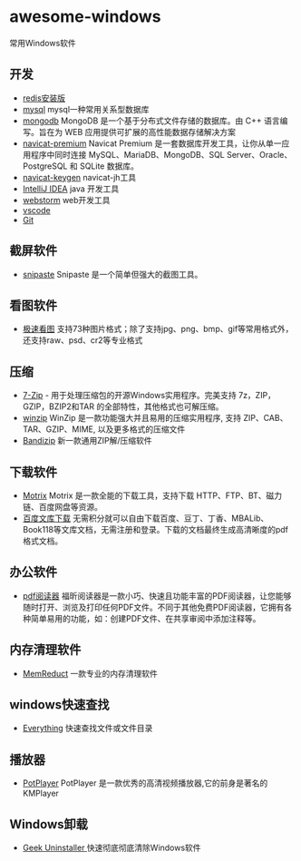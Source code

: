 # awesome-windows
常用Windows软件
## 开发
- [redis安装版](https://github.com/microsoftarchive/redis/releases) 
- [mysql](https://dev.mysql.com/downloads/mysql/) mysql一种常用关系型数据库
- [mongodb](https://www.mongodb.com/download-center/community) MongoDB 是一个基于分布式文件存储的数据库。由 C++ 语言编写。旨在为 WEB 应用提供可扩展的高性能数据存储解决方案
- [navicat-premium](https://www.navicat.com.cn/products/navicat-premium) Navicat Premium 是一套数据库开发工具，让你从单一应用程序中同时连接 MySQL、MariaDB、MongoDB、SQL Server、Oracle、PostgreSQL 和 SQLite 数据库。
- [navicat-keygen](https://github.com/DoubleLabyrinth/navicat-keygen/) navicat-jh工具
- [IntelliJ IDEA](http://www.jetbrains.com/idea/download/#section=windows) java 开发工具
- [webstorm](http://www.jetbrains.com/webstorm/download/#section=windows) web开发工具
- [vscode](https://code.visualstudio.com/)
- [Git](https://git-scm.com/download/win)

## 截屏软件
- [snipaste](https://zh.snipaste.com/download.html) Snipaste 是一个简单但强大的截图工具。
## 看图软件
- [极速看图](http://www.52pcfree.com/) 支持73种图片格式；除了支持jpg、png、bmp、gif等常用格式外，还支持raw、psd、cr2等专业格式
## 压缩
- [7-Zip](http://www.7-zip.org/) - 用于处理压缩包的开源Windows实用程序。完美支持 7z，ZIP，GZIP，BZIP2和TAR 的全部特性，其他格式也可解压缩。
- [winzip](http://www.wenya.cn) WinZip 是一款功能强大并且易用的压缩实用程序, 支持 ZIP、CAB、TAR、GZIP、MIME, 以及更多格式的压缩文件
- [Bandizip](http://www.bandisoft.com/) 新一款通用ZIP解/压缩软件

## 下载软件
- [Motrix](https://motrix.app/zh-CN/) Motrix 是一款全能的下载工具，支持下载 HTTP、FTP、BT、磁力链、百度网盘等资源。
- [百度文库下载](http://www.bingdian001.com/?p=30) 无需积分就可以自由下载百度、豆丁、丁香、MBALib、Book118等文库文档，无需注册和登录。下载的文档最终生成高清晰度的pdf格式文档。
## 办公软件
- [pdf阅读器](https://www.foxitsoftware.cn/downloads/) 福昕阅读器是一款小巧、快速且功能丰富的PDF阅读器，让您能够随时打开、浏览及打印任何PDF文件。不同于其他免费PDF阅读器，它拥有各种简单易用的功能，如：创建PDF文件、在共享审阅中添加注释等。

## 内存清理软件
- [MemReduct](https://www.henrypp.org/product/memreduct) 一款专业的内存清理软件
## windows快速查找
- [Everything](https://www.voidtools.com/zh-cn/) 快速查找文件或文件目录
## 播放器
- [PotPlayer](http://www.potplayer.org/) PotPlayer 是一款优秀的高清视频播放器,它的前身是著名的KMPlayer
## Windows卸载
- [Geek Uninstaller ](https://geekuninstaller.com/download) 快速彻底彻底清除Windows软件
